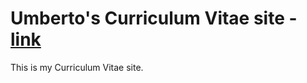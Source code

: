 # Umberto's Curriculum Vitae site - [link](https://umbertocicero.com)
This is my Curriculum Vitae site.
